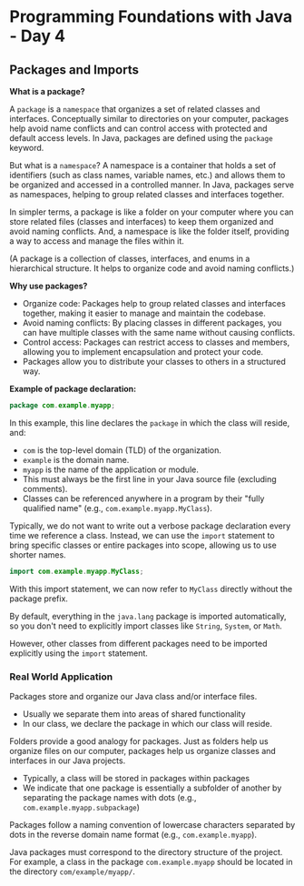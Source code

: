 # Programming Foundations with Java - Day 4

## Packages and Imports

**What is a package?**

A `package` is a `namespace` that organizes a set of related classes and interfaces. Conceptually similar to directories on your computer, packages help avoid name conflicts and can control access with protected and default access levels. In Java, packages are defined using the `package` keyword.

But what is a `namespace`? A namespace is a container that holds a set of identifiers (such as class names, variable names, etc.) and allows them to be organized and accessed in a controlled manner. In Java, packages serve as namespaces, helping to group related classes and interfaces together.

In simpler terms, a package is like a folder on your computer where you can store related files (classes and interfaces) to keep them organized and avoid naming conflicts. And, a namespace is like the folder itself, providing a way to access and manage the files within it.

(A package is a collection of classes, interfaces, and enums in a hierarchical structure. It helps to organize code and avoid naming conflicts.)

**Why use packages?**

- Organize code: Packages help to group related classes and interfaces together, making it easier to manage and maintain the codebase.
- Avoid naming conflicts: By placing classes in different packages, you can have multiple classes with the same name without causing conflicts.
- Control access: Packages can restrict access to classes and members, allowing you to implement encapsulation and protect your code.
- Packages allow you to distribute your classes to others in a structured way.

**Example of package declaration:**

```java
package com.example.myapp;
```

In this example, this line declares the `package` in which the class will reside, and:

- `com` is the top-level domain (TLD) of the organization.
- `example` is the domain name.
- `myapp` is the name of the application or module.
- This must always be the first line in your Java source file (excluding comments).
- Classes can be referenced anywhere in a program by their "fully qualified name" (e.g., `com.example.myapp.MyClass`).

Typically, we do not want to write out a verbose package declaration every time we reference a class. Instead, we can use the `import` statement to bring specific classes or entire packages into scope, allowing us to use shorter names.

```java
import com.example.myapp.MyClass;
```

With this import statement, we can now refer to `MyClass` directly without the package prefix.

By default, everything in the `java.lang` package is imported automatically, so you don't need to explicitly import classes like `String`, `System`, or `Math`.

However, other classes from different packages need to be imported explicitly using the `import` statement.

### Real World Application

Packages store and organize our Java class and/or interface files.

- Usually we separate them into areas of shared functionality
- In our class, we declare the package in which our class will reside.

Folders provide a good analogy for packages. Just as folders help us organize files on our computer, packages help us organize classes and interfaces in our Java projects.

- Typically, a class will be stored in packages within packages
- We indicate that one package is essentially a subfolder of another by separating the package names with dots (e.g., `com.example.myapp.subpackage`)

Packages follow a naming convention of lowercase characters separated by dots in the reverse domain name format (e.g., `com.example.myapp`).

Java packages must correspond to the directory structure of the project. For example, a class in the package `com.example.myapp` should be located in the directory `com/example/myapp/`.
